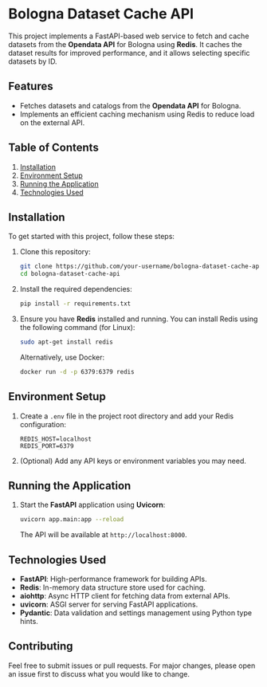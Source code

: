 # Bologna Dataset Cache API

This project implements a FastAPI-based web service to fetch and cache datasets from the **Opendata API** for Bologna using **Redis**. It caches the dataset results for improved performance, and it allows selecting specific datasets by ID.

## Features

- Fetches datasets and catalogs from the **Opendata API** for Bologna.
- Implements an efficient caching mechanism using Redis to reduce load on the external API.

## Table of Contents

1. [Installation](#installation)
2. [Environment Setup](#environment-setup)
3. [Running the Application](#running-the-application)
6. [Technologies Used](#technologies-used)

## Installation

To get started with this project, follow these steps:

1. Clone this repository:

   ```bash
   git clone https://github.com/your-username/bologna-dataset-cache-api.git
   cd bologna-dataset-cache-api
   ```

2. Install the required dependencies:

   ```bash
   pip install -r requirements.txt
   ```

3. Ensure you have **Redis** installed and running. You can install Redis using the following command (for Linux):

   ```bash
   sudo apt-get install redis
   ```

   Alternatively, use Docker:

   ```bash
   docker run -d -p 6379:6379 redis
   ```

## Environment Setup

1. Create a `.env` file in the project root directory and add your Redis configuration:

   ```env
   REDIS_HOST=localhost
   REDIS_PORT=6379
   ```

2. (Optional) Add any API keys or environment variables you may need.

## Running the Application

1. Start the **FastAPI** application using **Uvicorn**:

   ```bash
   uvicorn app.main:app --reload
   ```

   The API will be available at `http://localhost:8000`.

## Technologies Used

- **FastAPI**: High-performance framework for building APIs.
- **Redis**: In-memory data structure store used for caching.
- **aiohttp**: Async HTTP client for fetching data from external APIs.
- **uvicorn**: ASGI server for serving FastAPI applications.
- **Pydantic**: Data validation and settings management using Python type hints.

## Contributing

Feel free to submit issues or pull requests. For major changes, please open an issue first to discuss what you would like to change.
